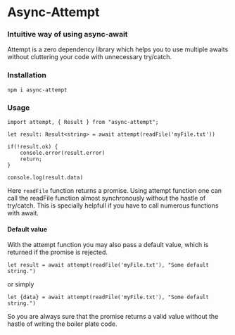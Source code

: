 # Async-Attempt
### Intuitive way of using async-await

Attempt is a zero dependency library which helps you to use multiple awaits without cluttering your code with unnecessary try/catch.

### Installation
```
npm i async-attempt
```

### Usage

```
import attempt, { Result } from "async-attempt";
```


```
let result: Result<string> = await attempt(readFile('myFile.txt'))

if(!result.ok) {
    console.error(result.error)
    return;
}

console.log(result.data)
```

Here `readFile` function returns a promise. Using attempt function one can call the readFile function almost synchronously without the hastle of try/catch. This is specially helpfull if you have to call numerous functions with await.


#### Default value

With the attempt function you may also pass a default value, which is returned if the promise is rejected. 

```
let result = await attempt(readFile('myFile.txt'), "Some default string.")
```

or simply

```
let {data} = await attempt(readFile('myFile.txt'), "Some default string.")
```

So you are always sure that the promise returns a valid value without the hastle of writing the boiler plate code.
